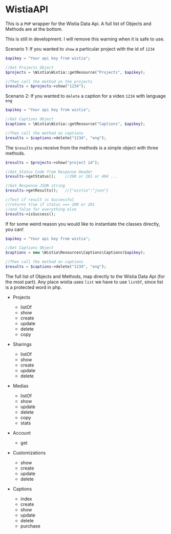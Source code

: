 # WistiaAPI

This is a `PHP` wrapper for the Wistia Data Api. A full list of Objects and Methods are at the bottom.

This is still in development.  I will remove this warning when it is safe to use.


Scenario 1: If you wanted to `show` a particular project with the id of `1234`

```php
$apikey = "Your api key from wistia";

//Get Projects Object
$projects = \Wistia\Wistia::getResource("Projects", $apikey);

//Then call the method on the projects
$results = $projects->show("1234");

```

Scenario 2: If you wanted to `delete` a caption for a video `1234` with language `eng`

```php
$apikey = "Your api key from wistia";

//Get Captions Object
$captions = \Wistia\Wistia::getResource("Captions", $apikey);

//Then call the method on captions
$results = $captions->delete("1234", "eng");

```

The `$results` you receive from the methods is a simple object with three methods.

```php
$results = $projects->show("project id");

//Get Status Code from Response Header
$results->getStatus();    //200 or 201 or 404 ...

//Get Response JSON string 
$results->getResults();   //{"wistia":"json"}

//Test if result is Successful
//returns true if status === 200 or 201
//and false for everything else
$results->isSuccess();		

```


If for some weird reason you would like to instantiate the classes directly, you can!

```php
$apikey = "Your api key from wistia";

//Get Captions Object
$captions = new \Wistia\Resources\Captions\Captions($apikey);

//Then call the method on captions
$results = $captions->delete("1234", "eng");
```


The full list of Objects and Methods,  map directly to the Wistia Data Api (for the most part).
Any place wistia uses `list`  we have to use `listOf`, since list is a protected word in php.

* Projects
	- listOf
	- show
	- create
	- update
	- delete
	- copy

* Sharings
	- listOf
	- show
	- create
	- update
	- delete

* Medias
	- listOf
	- show
	- update
	- delete
	- copy
	- stats

* Account
	- get

* Customizations
	- show
	- create
	- update
	- delete

* Captions
	- index
	- create
	- show
	- update
	- delete
	- purchase


